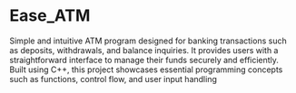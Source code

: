 # Ease_ATM
 Simple and intuitive ATM program designed for banking transactions such as deposits, withdrawals, and balance inquiries. It provides users with a straightforward interface to manage their funds securely and efficiently. Built using C++, this project showcases essential programming concepts such as functions, control flow, and user input handling
